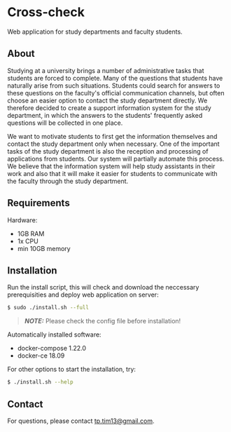 # Cross-check

Web application for study departments and faculty students.

## About

Studying at a university brings a number of administrative tasks that students are forced to complete. Many of the questions that students have naturally arise from such situations. Students could search for answers to these questions on the faculty's official communication channels, but often choose an easier option to contact the study department directly. We therefore decided to create a support information system for the study department, in which the answers to the students' frequently asked questions will be collected in one place.

We want to motivate students to first get the information themselves and contact the study department only when necessary. One of the important tasks of the study department is also the reception and processing of applications from students. Our system will partially automate this process. We believe that the information system will help study assistants in their work and also that it will make it easier for students to communicate with the faculty through the study department.

## Requirements

Hardware:
- 1GB RAM
- 1x CPU
- min 10GB memory

## Installation

Run the install script, this will check and download the neccessary prerequisities and deploy web application on server:
```sh
$ sudo ./install.sh --full
```
> **_NOTE:_**  Please check the config file before installation!

Automatically installed software:
- docker-compose 1.22.0
- docker-ce 18.09

For other options to start the installation, try:
```sh
$ ./install.sh --help
```

## Contact

For questions, please contact <tp.tim13@gmail.com>.